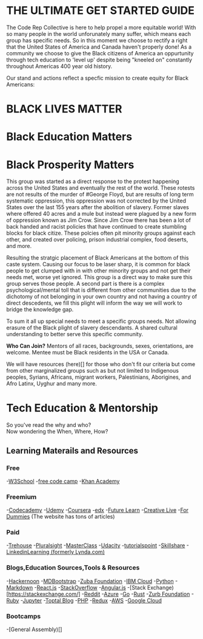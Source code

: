 # THE ULTIMATE GET STARTED GUIDE


The Code Rep Collective is here to help propel a more equitable world! With so many people in the world unforunately many suffer, which means each group has specific needs. So in this moment we choose to rectify a right that the United States of America and Canada haven't properly done! As a community we choose to give the Black citizens of America an oppurtunity through tech education to 'level up' despite being "kneeled on" constantly throughout Americas 400 year old history. 

Our stand and actions reflect a specfic mission to create equity for Black Americans: 

# BLACK LIVES MATTER

# Black Education Matters

# Black Prosperity Matters

This group was started as a direct response to the protest happening across the United States and eventually the rest of the world. These rotests are not results of the murder of #George Floyd, but are results of long term systematic oppression, this oppression was not corrected by the United States over the last 155 years after the abolition of slavery. Former slaves where offered 40 acres and a mule but instead were plagued by a new form of oppression known as Jim Crow. Since Jim Crow there has been a lot of back handed and racist policies that have continued to create stumbling blocks for black citize. These polcies often pit minority groups against each other, and created over policing, prison industrial complex, food deserts, and more.

Resulting the stratgic placement of Black Americans at the bottom of this caste system. Causing our focus to be laser sharp, it is common for black people to get clumped with in with other minority groups and not get their needs met, worse yet ignored. This group is a direct way to make sure this group serves those people. A second part is there is a complex psychological/mental toll that is different from other communities due to the dichotomy of not belonging in your own country and not having a country of direct descedents, we fill this plight will inform the way we will work to bridge the knowledge gap.

To sum it all up special needs to meet a specific groups needs. Not allowing erasure of the Black plight of slavery descendants. A shared cultural understanding to better serve this specific community. 

**Who Can Join?**
Mentors of all races, backgrounds, sexes, orientations, are welcome.
Mentee must be Black residents in the USA or Canada. 

We will have resources (here)[] for those who don't fit our criteria but come from other marginalized groups such as but not limited to Indigenous peoples, Syrians, Africans, migrant workers, Palestinians, Aborigines, and Afro Latinx, Uyghur and many more. 

# Tech Education & Mentorship

So you've read the why and who?  
Now wondering the When, Where, How? 



## Learning Materails and Resources
### Free
-[W3School](https://www.w3schools.com/)
-[free code camp](https://www.freecodecamp.org/)
-[Khan Academy](https://www.khanacademy.org/)


### Freemium 
-[Codecademy](https://www.codecademy.com/)
-[Udemy](https://www.udemy.com)
-[Coursera](https://www.coursera.org)
-[edx](https://www.edx.org/)
-[Future Learn](https://www.futurelearn.com/)
-[Creative Live](https://www.creativelive.com/)
-[For Dummies](https://www.dummies.com/) (The website has tons of articles)

### Paid
-[Trehouse]()
-[Pluralsight](https://www.pluralsight.com/)
-[MasterClass](https://www.masterclass.com/)
-[Udacity](https://www.udacity.com)
-[tutorialspoint](https://www.tutorialspoint.com/index.htm)
-[Skillshare](https://www.skillshare.com/home)
-[LinkedinLearning (formerly Lynda.com)](https://www.lynda.com/LinkedIn-training-tutorials/472-0.html)


### Blogs,Education Sources,Tools & Resources
-[Hackernoon](https://hackernoon.com/)
-[MDBootstrap](https://mdbootstrap.com/)
-[Zuba Foundation]()
-[IBM Cloud](https://cloud.ibm.com/docs)
-[Python](https://www.python.org/)
-[Markdown](https://www.markdownguide.org/)
-[React.js](https://reactjs.org/)
-[StackOverflow]()
-[Angular.js](https://angularjs.org/)
-[Stack Exchange)[https://stackexchange.com/]
-[Reddit]()
-[Azure](https://docs.microsoft.com/en-us/azure/?product=featured)
-[Go](https://golang.org/)
-[Rust](https://www.rust-lang.org/)
-[Zurb Foundation](https://get.foundation/)
-[Ruby](https://www.ruby-lang.org/en/)
-[Jupyter](https://jupyter.org/)
-[Toptal Blog](https://www.toptal.com/blog)
-[PHP](https://www.php.net/)
-[Redux](https://redux.js.org/)
-[AWS](https://docs.aws.amazon.com/index.html?nc2=h_ql_doc_do_v)
-[Google Cloud](https://cloud.google.com/docs)


### Bootcamps
-[General Assembly)[]
